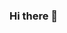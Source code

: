 ### Hi there 👋

<!--
**ccaiomacedo/ccaiomacedo** is a ✨ _special_ ✨ repository because its `README.md` (this file) appears on your GitHub profile.
<p>
Bem-vindo(a) ao meu perfil 
📍 Natural de Salvador-BA 

- 🔭 Estudante de Engenharia de Software...
- 
- 🌱 Atualmente estou estudando a linguagem Java...
- 
- 👯 Tenho conhecimento em Html,css e JavaScript...
- 
- 🤔 Estudando Java web...
--></p>

